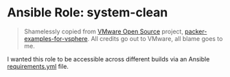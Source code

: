 # Ansible Role: system-clean

> Shamelessly copied from [VMware Open Source][vmware-samples] project, [packer-examples-for-vsphere][packer-examples-for-vsphere].
> All credits go out to VMware, all blame goes to me.

I wanted this role to be accessible across different builds via an Ansible [requirements.yml][install-ansible-roles-and-collections] 
file.

[//]: Links

[packer-examples-for-vsphere]: https://github.com/vmware-samples/packer-examples-for-vsphere
[vmware-samples]: https://github.com/vmware-samples
[install-ansible-roles-and-collections]: https://docs.ansible.com/ansible/latest/galaxy/user_guide.html#installing-roles-and-collections-from-the-same-requirements-yml-file
